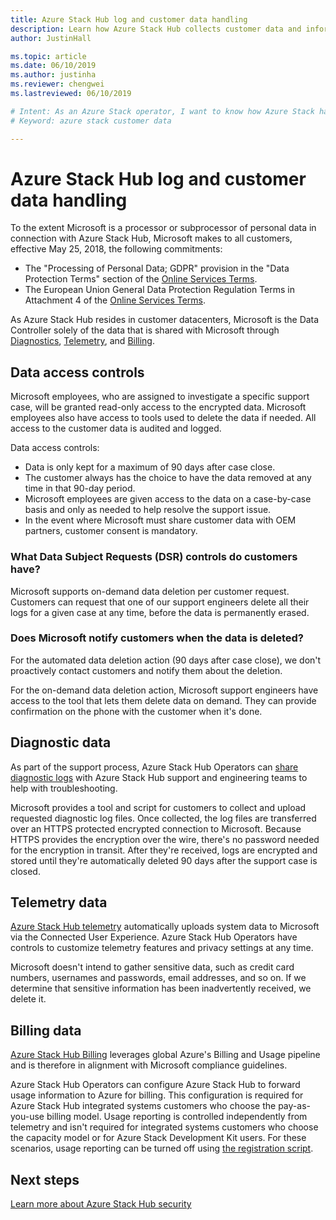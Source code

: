 ```yaml
---
title: Azure Stack Hub log and customer data handling 
description: Learn how Azure Stack Hub collects customer data and information. 
author: JustinHall

ms.topic: article
ms.date: 06/10/2019
ms.author: justinha
ms.reviewer: chengwei
ms.lastreviewed: 06/10/2019

# Intent: As an Azure Stack operator, I want to know how Azure Stack handles my customer data.
# Keyword: azure stack customer data

---
```


# Azure Stack Hub log and customer data handling 

To the extent Microsoft is a processor or subprocessor of personal data in connection with Azure Stack Hub, Microsoft makes to all customers, effective May 25, 2018, the following commitments:

- The "Processing of Personal Data; GDPR" provision in the "Data Protection Terms" section of the [Online Services Terms](http://www.microsoftvolumelicensing.com/DocumentSearch.aspx?Mode=3&DocumentTypeId=31).
- The European Union General Data Protection Regulation Terms in Attachment 4 of the [Online Services Terms](http://www.microsoftvolumelicensing.com/DocumentSearch.aspx?Mode=3&DocumentTypeId=31).

As Azure Stack Hub resides in customer datacenters, Microsoft is the Data Controller solely of the data that is shared with Microsoft through [Diagnostics](azure-stack-configure-on-demand-diagnostic-log-collection.md#use-the-privileged-endpoint-pep-to-collect-diagnostic-logs), [Telemetry](azure-stack-telemetry.md), and [Billing](azure-stack-usage-reporting.md).  

## Data access controls 
Microsoft employees, who are assigned to investigate a specific support case, will be granted read-only access to the encrypted data. Microsoft employees also have access to tools used to delete the data if needed. All access to the customer data is audited and logged.  

Data access controls:
- Data is only kept for a maximum of 90 days after case close.
- The customer always has the choice to have the data removed at any time in that 90-day period.
- Microsoft employees are given access to the data on a case-by-case basis and only as needed to help resolve the support issue.
- In the event where Microsoft must share customer data with OEM partners, customer consent is mandatory.  

### What Data Subject Requests (DSR) controls do customers have?
Microsoft supports on-demand data deletion per customer request. Customers can request that one of our support engineers delete all their logs for a given case at any time, before the data is permanently erased.  

### Does Microsoft notify customers when the data is deleted?
For the automated data deletion action (90 days after case close), we don't proactively contact customers and notify them about the deletion.

For the on-demand data deletion action, Microsoft support engineers have access to the tool that lets them delete data on demand. They can provide confirmation on the phone with the customer when it's done.

## Diagnostic data
As part of the support process, Azure Stack Hub Operators can [share diagnostic logs](azure-stack-configure-on-demand-diagnostic-log-collection.md#use-the-privileged-endpoint-pep-to-collect-diagnostic-logs) with Azure Stack Hub support and engineering teams to help with troubleshooting.

Microsoft provides a tool and script for customers to collect and upload requested diagnostic log files. Once collected, the log files are transferred over an HTTPS protected encrypted connection to Microsoft. Because HTTPS provides the encryption over the wire, there's no password needed for the encryption in transit. After they're received, logs are encrypted and stored until they're automatically deleted 90 days after the support case is closed.

## Telemetry data
[Azure Stack Hub telemetry](azure-stack-telemetry.md) automatically uploads system data to Microsoft via the Connected User Experience. Azure Stack Hub Operators have controls to customize telemetry features and privacy settings at any time.

Microsoft doesn't intend to gather sensitive data, such as credit card numbers, usernames and passwords, email addresses, and so on. If we determine that sensitive information has been inadvertently received, we delete it.

## Billing data
[Azure Stack Hub Billing](azure-stack-usage-reporting.md) leverages global Azure's Billing and Usage pipeline and is therefore in alignment with Microsoft compliance guidelines.

Azure Stack Hub Operators can configure Azure Stack Hub to forward usage information to Azure for billing. This configuration is required for Azure Stack Hub integrated systems customers who choose the pay-as-you-use billing model. Usage reporting is controlled independently from telemetry and isn't required for integrated systems customers who choose the capacity model or for Azure Stack Development Kit users. For these scenarios, usage reporting can be turned off using [the registration script](azure-stack-usage-reporting.md).


## Next steps 
[Learn more about Azure Stack Hub security](azure-stack-security-foundations.md) 
